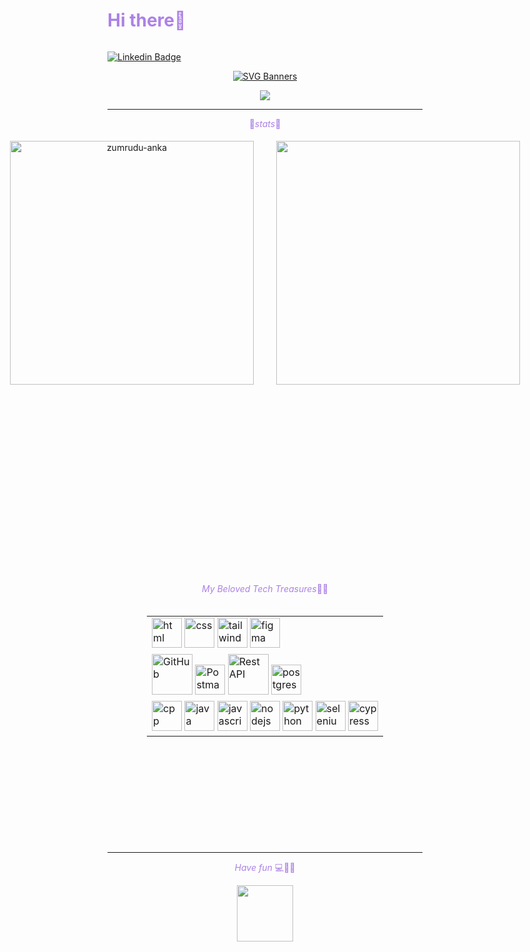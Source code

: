 
<div style="display: flex; align-items: center;">
  <h1 style="color:#ac82e5">Hi there👋</h1>
</div>

[![Linkedin Badge](https://img.shields.io/badge/-Dayse%20Poma-ac82e5?style=flat-square&logo=Linkedin&logoColor=white&link=https://www.linkedin.com/in/daysepoma)](https://www.linkedin.com/in/daysepoma) 

<div align="center" style="text-align: center;">

[![SVG Banners](https://svg-banners.vercel.app/api?type=typeWriter&text1=Welcome%20to%20my%20Github%20💻⋆⁺₊✧&width=800&height=200)](https://github.com/Akshay090/svg-banners)


![](https://komarev.com/ghpvc/?username=dnpoma&color=ac82e5&style=plastic&label=you're)
<!-- <img height="30em" src="https://profile-counter.glitch.me/daysepoma/count.svg"/> -->
</div>

---
<p align="center" style="color:#ac82e5; text-align: center;">🎀<i>stats</i>🎀</p>

<!-- <img src="https://github-readme-activity-graph.vercel.app/graph?username=dnpoma&theme=high-contrast&bg_color=20232a&hide_border=true&line=ac82e5&custom_title=Contribution%20Graph" width="100%"/> -->



<p align="center">
  <div align="center" style="display: flex; justify-content: center;">
    <a style="flex: 1; padding: 5px; margin-right: 10px;" href="https://github.com/denvercoder1/github-readme-streak-stats" title="Go to Source">
      <img align="left" width="390" src="https://streak-stats.demolab.com/?user=dnpoma&theme=buefy&border=dcdbff&card_width=150px" alt="zumrudu-anka" />
    </a>
    <a style="flex: 1; padding: 5px; margin-left: 10px;" href="https://github.com/anuraghazra/github-readme-stats" title="Go to Source">
      <img align="right" width="390" src="https://github-readme-stats.vercel.app/api/top-langs/?username=dnpoma&title_color=ac82e5&hide_progress=true&border_color=dcdbff" />
    </a>
  </div>
</p>

<br/><br/><br/><br/><br/><br/>
---
<br/><br/><br/><br/><br/><br/>
<div align="center">
    <p style="color:#ac82e5">
    <i>
    My Beloved Tech Treasures</i>🧸💫</p>
    <div style="flex: 1; padding: 5px; display: inline-block;text-align: center; border">
        <table>
        <tr>
            <td>
            <img src="https://skillicons.dev/icons?i=html"width="48" height="48" alt="html" />
            <img src="https://skillicons.dev/icons?i=css" width="48" height="48" alt="css" />
            <img src="https://skillicons.dev/icons?i=tailwind" width="48" height="48" alt="tailwind" />
            <img src="https://skillicons.dev/icons?i=figma" width="48" height="48" alt="figma" />
            </td>
        </tr>
        <tr>
            <td>
            <img src="https://techstack-generator.vercel.app/github-icon.svg" width="65" height="65" alt="GitHub" />
            <img src="https://skillicons.dev/icons?i=postman" width="48" height="48" alt="Postman" />
            <img src="https://techstack-generator.vercel.app/docker-icon.svg" width="65" height="65" alt="Rest API" />
            <img src="https://skillicons.dev/icons?i=postgres" width="48" height="48" alt="postgres" />
            </td>
        </tr>
        <tr>
            <td>
            <img src="https://skillicons.dev/icons?i=cpp"width="48" height="48" alt="cpp" />
            <img src="https://skillicons.dev/icons?i=java"width="48" height="48" alt="java" />
            <img src="https://skillicons.dev/icons?i=javascript"width="48" height="48" alt="javascript" />
            <img src="https://skillicons.dev/icons?i=nodejs"width="48" height="48" alt="nodejs" />
            <img src="https://skillicons.dev/icons?i=python"width="48" height="48" alt="python" />
            <img src="https://skillicons.dev/icons?i=selenium"width="48" height="48" alt="selenium" />
            <img src="https://skillicons.dev/icons?i=cypress"width="48" height="48" alt="cypress" />
            </td>
        </tr>
        </table>
    </div>
</div>
    
</br></br></br></br></br></br></br></br>    

---


<div align="center">
<p style="color:#ac82e5; text-align: center;"><i>Have fun</i> 💻🌟🌸</p>
  <img src="https://i.giphy.com/lVHOm4nZ0yfFXI8cgd.webp" width="90">
</div>
<!-- [![GitHub stats](https://github-readme-stats.vercel.app/api?username=dnpoma)](https://github.com/dnpoma/github-readme-stats&title_color=6B7ABF)



![Top Langs](https://github-readme-stats.vercel.app/api/top-langs/?username=anuraghazra&title_color=6B7ABF&hide_progress=true&border_color=dcdbff) -->

<!--
**dnpoma/dnpoma** is a ✨ _special_ ✨ repository because its `README.md` (this file) appears on your GitHub profile.

Here are some ideas to get you started:
[![GitHub Streak](https://github-readme-streak-stats.herokuapp.com/?user=dnpoma)](
- 🔭 I’m currently working on ...
- 🌱 I’m currently learning ...
- 👯 I’m looking to collaborate on ...
- 🤔 I’m looking for help with ...
- 💬 Ask me about ...
- 📫 How to reach me: ...
- 😄 Pronouns: ...
- ⚡ Fun fact: ...
-->

